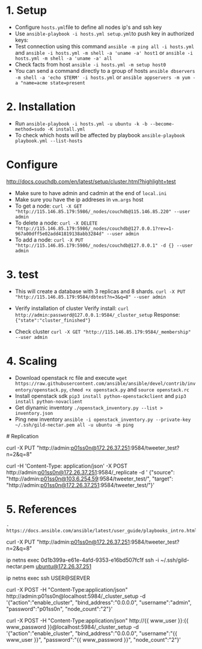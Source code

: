 # 1. Setup
- Configure `hosts.yml`file to define all nodes ip's and ssh key
- Use `ansible-playbook -i hosts.yml setup.yml`to push key in authorized keys: 
- Test connection using this command `ansible -m ping all -i hosts.yml ` and `ansible -i hosts.yml -m shell -a 'uname -a' host1` or `ansible -i hosts.yml -m shell -a 'uname -a' all`
- Check facts from host `ansible -i hosts.yml -m setup host0`
- You can send a command directly to a group of hosts `ansible dbservers -m shell -a 'echo $TERM' -i hosts.yml` or `ansible appservers -m yum -a "name=acme state=present`

# 2. Installation
- Run `ansible-playbook -i hosts.yml -u ubuntu -k -b --become-method=sudo -K install.yml `
- To check which hosts will be affected by playbook `ansible-playbook playbook.yml --list-hosts`

# Configure
http://docs.couchdb.com/en/latest/setup/cluster.html?highlight=test
- Make sure to have admin and cadmin at the end of `local.ini`
- Make sure you have the ip addreses in `vm.args` host
- To get a node: `curl -X GET "http://115.146.85.179:5986/_nodes/couchdb@115.146.85.220" --user admin`
- To delete a node: `curl -X DELETE "http://115.146.85.179:5986/_nodes/couchdb@127.0.0.1?rev=1-967a00dff5e02add41819138abb3284d" --user admin`
- To add a node: `curl -X PUT "http://115.146.85.179:5986/_nodes/couchdb@127.0.0.1" -d {} --user admin`

# 3. test

- This will create a database with 3 replicas and 8 shards.
`curl -X PUT "http://115.146.85.179:9584/dbtest?n=3&q=8" --user admin`


- Verify installation of cluster
  Verify install:
    `curl http://admin:password@127.0.0.1:9584/_cluster_setup`
  Response:
    `{"state":"cluster_finished"}`

- Check cluster
  `curl -X GET "http://115.146.85.179:9584/_membership" --user admin`

   
# 4. Scaling
  - Download openstack rc file and execute `wget https://raw.githubusercontent.com/ansible/ansible/devel/contrib/inventory/openstack.py`, `chmod +x openstack.py` and `source openstack.rc`
  - Install openstack sdk `pip3 install python-openstackclient` and `pip3 install python-novaclient`
  - Get diynamic inventory `./openstack_inventory.py --list > inventory.json`
  - Ping new inventory `ansible -i openstack_inventory.py --private-key ~/.ssh/gild-nectar.pem all -u ubuntu -m ping`
  

# Replication

curl -X PUT "http://admin:p01ss0n@172.26.37.251:9584/tweeter_test?n=2&q=8" 

curl -H 'Content-Type: application/json' -X POST http://admin:p01ss0n@172.26.37.251:9584/_replicate -d ' {"source": "http://admin:p01ss0n@103.6.254.59:9584/tweeter_test/", "target": "http://admin:p01ss0n@172.26.37.251:9584/tweeter_test/"}' 



# 5. References
    - https://docs.ansible.com/ansible/latest/user_guide/playbooks_intro.html 




curl -X PUT "http://admin:p01ss0n@172.26.37.251:9584/tweeter_test?n=2&q=8" 

ip netns exec 0d1b399a-e61e-4afd-9353-e16bd507fc1f ssh -i ~/.ssh/gild-nectar.pem ubuntu@172.26.37.251

  ip netns exec ssh USER@SERVER




curl -X POST -H "Content-Type:application/json" http://admin:p01ss0n@localhost:5984/_cluster_setup  -d '{"action":"enable_cluster", "bind_address":"0.0.0.0", "username":"admin", "password":"p01ss0n", "node_count":"2"}'

curl -X POST -H "Content-Type:application/json" http://{{ www_user }}:{{ www_password }}@localhost:5984/_cluster_setup -d '{"action":"enable_cluster", "bind_address":"0.0.0.0", "username":"{{ www_user }}", "password":"{{ www_password }}", "node_count":"2"}'